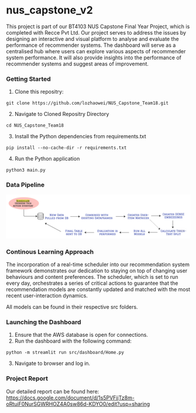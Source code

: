 # nus_capstone_v2
This project is part of our BT4103 NUS Capstone Final Year Project, which is completed with Recce Pvt Ltd. Our project serves to address the issues by designing an interactive and visual platform to analyse and evaluate the performance of recommender systems. The dashboard will serve as a centralised hub where users can explore various aspects of recommender system performance. It will also provide insights into the performance of recommender systems and suggest areas of improvement.

### Getting Started
1. Clone this repositry:

``` 
git clone https://github.com/lozhaowei/NUS_Capstone_Team18.git
```

2. Navigate to Cloned Repositry Directory

``` 
cd NUS_Capstone_Team18
```

3. Install the Python dependencies from requirements.txt

``` 
pip install --no-cache-dir -r requirements.txt
```

4. Run the Python application

``` 
python3 main.py
```
### Data Pipeline
![Data Pipeline](data-pipeline.png)

### Continous Learning Approach 
The incorporation of a real-time scheduler into our recommendation system framework demonstrates our dedication to staying on top of changing user behaviours and content preferences. The scheduler, which is set to run every day, orchestrates a series of critical actions to guarantee that the recommendation models are constantly updated and matched with the most recent user-interaction dynamics.

All models can be found in their respective src folders.

### Launching the Dashboard

1. Ensure that the AWS database is open for connections.
2. Run the dashboard with the following command:
```
python -m streamlit run src/dashboard/Home.py
```
3. Navigate to browser and log in.

### Project Report
Our detailed report can be found here: https://docs.google.com/document/d/1s5PVFjjTz8m-oRtuiF0NurSGWRHOZ4A0sw86d-KDYO0/edit?usp=sharing
